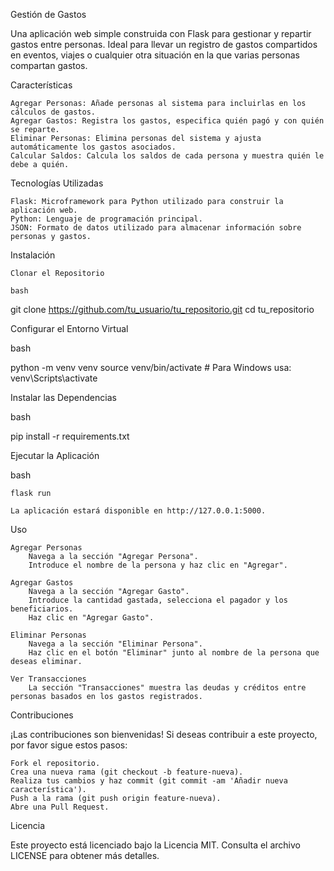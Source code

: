 Gestión de Gastos

Una aplicación web simple construida con Flask para gestionar y repartir gastos entre personas. Ideal para llevar un registro de gastos compartidos en eventos, viajes o cualquier otra situación en la que varias personas compartan gastos.

 <!-- Puedes reemplazar esto con una imagen relevante -->
Características

    Agregar Personas: Añade personas al sistema para incluirlas en los cálculos de gastos.
    Agregar Gastos: Registra los gastos, especifica quién pagó y con quién se reparte.
    Eliminar Personas: Elimina personas del sistema y ajusta automáticamente los gastos asociados.
    Calcular Saldos: Calcula los saldos de cada persona y muestra quién le debe a quién.

Tecnologías Utilizadas

    Flask: Microframework para Python utilizado para construir la aplicación web.
    Python: Lenguaje de programación principal.
    JSON: Formato de datos utilizado para almacenar información sobre personas y gastos.

Instalación

    Clonar el Repositorio

    bash

git clone https://github.com/tu_usuario/tu_repositorio.git
cd tu_repositorio

Configurar el Entorno Virtual

bash

python -m venv venv
source venv/bin/activate  # Para Windows usa: venv\Scripts\activate

Instalar las Dependencias

bash

pip install -r requirements.txt

Ejecutar la Aplicación

bash

    flask run

    La aplicación estará disponible en http://127.0.0.1:5000.

Uso

    Agregar Personas
        Navega a la sección "Agregar Persona".
        Introduce el nombre de la persona y haz clic en "Agregar".

    Agregar Gastos
        Navega a la sección "Agregar Gasto".
        Introduce la cantidad gastada, selecciona el pagador y los beneficiarios.
        Haz clic en "Agregar Gasto".

    Eliminar Personas
        Navega a la sección "Eliminar Persona".
        Haz clic en el botón "Eliminar" junto al nombre de la persona que deseas eliminar.

    Ver Transacciones
        La sección "Transacciones" muestra las deudas y créditos entre personas basados en los gastos registrados.

Contribuciones

¡Las contribuciones son bienvenidas! Si deseas contribuir a este proyecto, por favor sigue estos pasos:

    Fork el repositorio.
    Crea una nueva rama (git checkout -b feature-nueva).
    Realiza tus cambios y haz commit (git commit -am 'Añadir nueva característica').
    Push a la rama (git push origin feature-nueva).
    Abre una Pull Request.

Licencia

Este proyecto está licenciado bajo la Licencia MIT. Consulta el archivo LICENSE para obtener más detalles.

